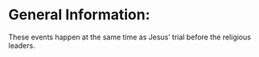 # General Information:

These events happen at the same time as Jesus’ trial before the religious leaders.